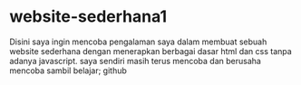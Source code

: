 # website-sederhana1
Disini  saya ingin mencoba pengalaman saya dalam membuat sebuah website sederhana dengan menerapkan berbagai dasar html dan css tanpa adanya javascript. saya sendiri masih terus mencoba dan berusaha mencoba sambil belajar; github
